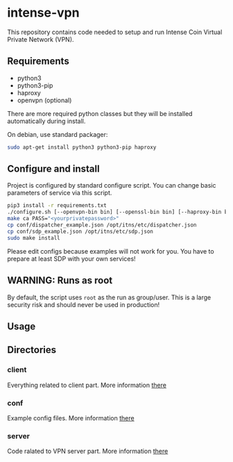 # intense-vpn
This repository contains code needed to setup and run Intense Coin Virtual Private Network (VPN).

## Requirements
 * python3
 * python3-pip
 * haproxy
 * openvpn (optional)

There are more required python classes but they will be installed
automatically during install.

On debian, use standard packager:
```bash
sudo apt-get install python3 python3-pip haproxy
```

## Configure and install
Project is configured by standard configure script. You can change basic parameters of service via this script.
```bash
pip3 install -r requirements.txt
./configure.sh [--openvpn-bin bin] [--openssl-bin bin] [--haproxy-bin bin] [--python-bin bin] [--pip-bin bin] [--runas-user user] [--runas-group group] [--prefix prefix] [--with-capass pass] [--generate-ca] [--generate-dh]
make ca PASS="<yourprivatepassword>"
cp conf/dispatcher_example.json /opt/itns/etc/dispatcher.json
cp conf/sdp_example.json /opt/itns/etc/sdp.json
sudo make install
``` 

Please edit configs because examples will not work for you. You have to
prepare at least SDP with your own services!

## WARNING: Runs as root
By default, the script uses `root` as the run as group/user. This is a large security risk and should never be used in production!

## Usage 

## Directories

### client
 Everything related to client part. More information [there](client/README.md)
 
### conf
 Example config files. More information [there](conf/README.md)
 
### server
 Code ralated to VPN server part. More information [there](server/README.md)
 

